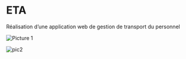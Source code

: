 # ETA
Réalisation d’une application web de gestion de transport du personnel

![Picture 1](https://user-images.githubusercontent.com/66019280/99825647-96f94600-2b57-11eb-92ef-df765a80a322.png)



![pic2](https://user-images.githubusercontent.com/66019280/99825780-c5772100-2b57-11eb-827c-751de5a4c3ba.png)


